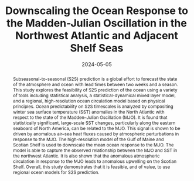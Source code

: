 ---
title: "Downscaling the Ocean Response to the Madden-Julian Oscillation in the Northwest Atlantic and Adjacent Shelf Seas"
authors:
- christoph
- E.C.J. Oliver
- K.R. Thompson
author_notes:

date: "2024-05-05"
doi: "10.1007/s00382-024-07233-y"

# Schedule page publish date (NOT publication's date).
publishDate:

# Publication type.
# Accepts a single type but formatted as a YAML list (for Hugo requirements).
# Enter a publication type from the CSL standard.
publication_types: ["article-journal"]

# Publication name and optional abbreviated publication name.
publication: "*Climate Dynamics*"
publication_short: ""

abstract: Subseasonal-to-seasonal (S2S) prediction is a global effort to forecast the state of the atmosphere and ocean with lead times between two weeks and a season. This study explores the feasibility of S2S prediction of the ocean using a variety of tools including statistical analysis, a statistical-dynamical mixed layer model, and a regional, high-resolution ocean circulation model based on physical principles. Ocean predictability on S2S timescales is analyzed by compositing winter sea surface temperature (SST) anomalies in the North Atlantic with respect to the state of the Madden–Julian Oscillation (MJO). It is found that statistically significant, large-scale SST changes, particularly along the eastern seaboard of North America, can be related to the MJO. This signal is shown to be driven by anomalous air–sea heat fluxes caused by atmospheric perturbations in response to the MJO. The high-resolution model of the Gulf of Maine and Scotian Shelf is used to downscale the mean ocean response to the MJO. The model is able to capture the observed relationship between the MJO and SST in the northwest Atlantic. It is also shown that the anomalous atmospheric circulation in response to the MJO leads to anomalous upwelling on the Scotian Shelf. Overall, this study demonstrates that it is feasible, and of value, to use regional ocean models for S2S prediction.

# Summary. An optional shortened abstract.
summary:

tags:

featured: false

# links:
# - name: ""
#   url: ""
url_pdf:
url_code:
url_dataset: ''
url_poster: ''
url_project: ''
url_slides: ''
url_source: ''
url_video: ''

# Featured image
# To use, add an image named `featured.jpg/png` to your page's folder. 
image:
  caption:
  focal_point: ""
  preview_only: false

# Associated Projects (optional).
#   Associate this publication with one or more of your projects.
#   Simply enter your project's folder or file name without extension.
#   E.g. `internal-project` references `content/project/internal-project/index.md`.
#   Otherwise, set `projects: []`.
projects: []

# Slides (optional).
#   Associate this publication with Markdown slides.
#   Simply enter your slide deck's filename without extension.
#   E.g. `slides: "example"` references `content/slides/example/index.md`.
#   Otherwise, set `slides: ""`.
slides:

profile: false
---